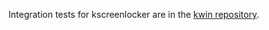 Integration tests for kscreenlocker are in the [kwin repository](https://invent.kde.org/plasma/kwin/-/blob/master/autotests/integration/lockscreen.cpp).
